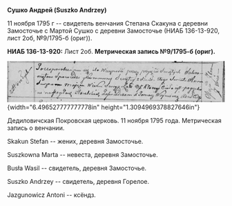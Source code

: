 **Сушко Андрей (Suszko Аndrzey)**

11 ноября 1795 г -- свидетель венчания Степана Скакуна с деревни
Замосточье с Мартой Сушко с деревни Замосточье (НИАБ 136-13-920, лист
2об, №9/1795-б (ориг)).

**НИАБ 136-13-920:** Лист 2об. **Метрическая запись №9/1795-б (ориг).**

![](./media/aa054658e8335bd82c8a82c466de3fe03342040b.png){width="6.496527777777778in"
height="1.3094969378827646in"}

Дедиловичская Покровская церковь. 11 ноября 1795 года. Метрическая
запись о венчании.

Skakun Stefan -- жених, деревня Замосточье.

Suszkowna Marta -- невеста, деревня Замосточье.

Busła Wasil -- свидетель, деревня Замосточье.

Suszko Andrzey -- свидетель, деревня Горелое.

Jazgunowicz Antoni -- ксёндз.
